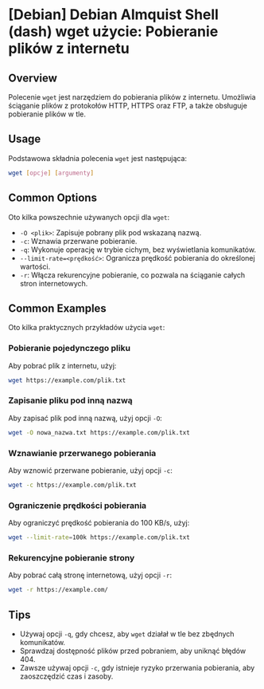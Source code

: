 # [Debian] Debian Almquist Shell (dash) wget użycie: Pobieranie plików z internetu

## Overview
Polecenie `wget` jest narzędziem do pobierania plików z internetu. Umożliwia ściąganie plików z protokołów HTTP, HTTPS oraz FTP, a także obsługuje pobieranie plików w tle.

## Usage
Podstawowa składnia polecenia `wget` jest następująca:

```bash
wget [opcje] [argumenty]
```

## Common Options
Oto kilka powszechnie używanych opcji dla `wget`:

- `-O <plik>`: Zapisuje pobrany plik pod wskazaną nazwą.
- `-c`: Wznawia przerwane pobieranie.
- `-q`: Wykonuje operację w trybie cichym, bez wyświetlania komunikatów.
- `--limit-rate=<prędkość>`: Ogranicza prędkość pobierania do określonej wartości.
- `-r`: Włącza rekurencyjne pobieranie, co pozwala na ściąganie całych stron internetowych.

## Common Examples
Oto kilka praktycznych przykładów użycia `wget`:

### Pobieranie pojedynczego pliku
Aby pobrać plik z internetu, użyj:

```bash
wget https://example.com/plik.txt
```

### Zapisanie pliku pod inną nazwą
Aby zapisać plik pod inną nazwą, użyj opcji `-O`:

```bash
wget -O nowa_nazwa.txt https://example.com/plik.txt
```

### Wznawianie przerwanego pobierania
Aby wznowić przerwane pobieranie, użyj opcji `-c`:

```bash
wget -c https://example.com/plik.txt
```

### Ograniczenie prędkości pobierania
Aby ograniczyć prędkość pobierania do 100 KB/s, użyj:

```bash
wget --limit-rate=100k https://example.com/plik.txt
```

### Rekurencyjne pobieranie strony
Aby pobrać całą stronę internetową, użyj opcji `-r`:

```bash
wget -r https://example.com/
```

## Tips
- Używaj opcji `-q`, gdy chcesz, aby `wget` działał w tle bez zbędnych komunikatów.
- Sprawdzaj dostępność plików przed pobraniem, aby uniknąć błędów 404.
- Zawsze używaj opcji `-c`, gdy istnieje ryzyko przerwania pobierania, aby zaoszczędzić czas i zasoby.